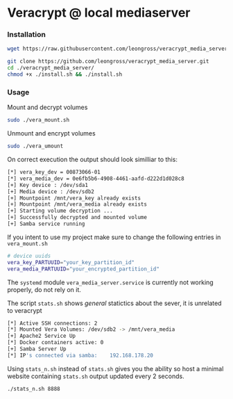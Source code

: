 # Veracrypt @ local mediaserver

### Installation
```bash
wget https://raw.githubusercontent.com/leongross/veracrypt_media_server/master/install.sh | sh
```

```bash
git clone https://github.com/leongross/veracrypt_media_server.git
cd ./veracrypt_media_server/
chmod +x ./install.sh && ./install.sh
```

### Usage
Mount and decrypt volumes
```bash
sudo ./vera_mount.sh
```
Unmount and encrypt volumes
```bash
sudo ./vera_umount
```

On correct execution the output should look similliar to this:
``` bash
[*] vera_key_dev = 00873066-01
[*] vera_media_dev = 0e6fb5b6-4908-4461-aafd-d222d1d028c8
[+] Key device : /dev/sda1
[+] Media device : /dev/sdb2
[+] Mountpoint /mnt/vera_key already exists
[+] Mountpoint /mnt/vera_media already exists
[+] Starting volume decryption ...
[+] Successfully decrypted and mounted volume
[+] Samba service running
```
If you intent to use my project make sure to change the following entries in `vera_mount.sh`
```bash
# device uuids
vera_key_PARTUUID="your_key_partition_id"
vera_media_PARTUUID="your_encrypted_partition_id"
```

The `systemd` module `vera_media_server.service` is currently not working properly, do not rely on it.

The script `stats.sh` shows *general* statictics about the sever, it is unrelated to veracrypt
```bash
[*] Active SSH connections: 2
[*] Mounted Vera Volumes: /dev/sdb2 -> /mnt/vera_media
[+] Apache2 Service Up
[*] Docker containers active: 0
[+] Samba Server Up
[*] IP's connected via samba:    192.168.178.20
```
Using `stats_n.sh` instead of `stats.sh` gives you the ability so host a minimal website containing `stats.sh` output updated every 2 seconds.

```bash
./stats_n.sh 8888
```
